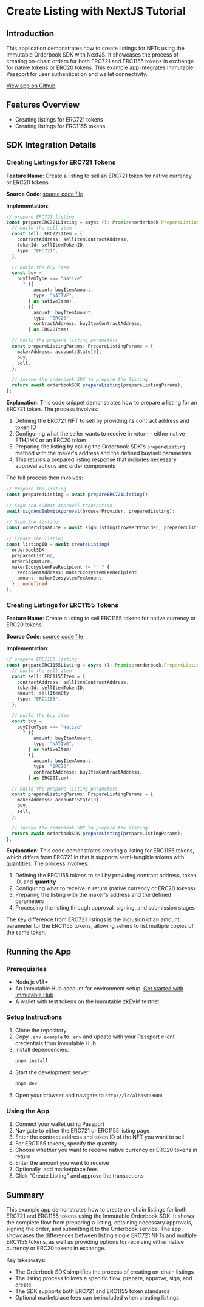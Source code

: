# Create Listing with NextJS Tutorial

## Introduction
This application demonstrates how to create listings for NFTs using the Immutable Orderbook SDK with NextJS. It showcases the process of creating on-chain orders for both ERC721 and ERC1155 tokens in exchange for native tokens or ERC20 tokens. This example app integrates Immutable Passport for user authentication and wallet connectivity.

[View app on Github](https://github.com/immutable/ts-immutable-sdk/tree/main/examples/orderbook/create-listing-with-nextjs)

## Features Overview
- Creating listings for ERC721 tokens
- Creating listings for ERC1155 tokens

## SDK Integration Details

### Creating Listings for ERC721 Tokens
**Feature Name**: Create a listing to sell an ERC721 token for native currency or ERC20 tokens.

**Source Code**: [source code file](https://github.com/immutable/ts-immutable-sdk/blob/main/examples/orderbook/create-listing-with-nextjs/src/app/create-listing-with-erc721/page.tsx)

**Implementation**:
```typescript
// prepare ERC721 listing
const prepareERC721Listing = async (): Promise<orderbook.PrepareListingResponse> => {
  // build the sell item
  const sell: ERC721Item = {
    contractAddress: sellItemContractAddress,
    tokenId: sellItemTokenID,
    type: "ERC721",
  };

  // build the buy item
  const buy =
    buyItemType === "Native"
      ? ({
          amount: buyItemAmount,
          type: "NATIVE",
        } as NativeItem)
      : ({
          amount: buyItemAmount,
          type: "ERC20",
          contractAddress: buyItemContractAddress,
        } as ERC20Item);

  // build the prepare listing parameters
  const prepareListingParams: PrepareListingParams = {
    makerAddress: accountsState[0],
    buy,
    sell,
  };

  // invoke the orderbook SDK to prepare the listing
  return await orderbookSDK.prepareListing(prepareListingParams);
};
```

**Explanation**: 
This code snippet demonstrates how to prepare a listing for an ERC721 token. The process involves:
1. Defining the ERC721 NFT to sell by providing its contract address and token ID
2. Configuring what the seller wants to receive in return - either native ETH/IMX or an ERC20 token
3. Preparing the listing by calling the Orderbook SDK's `prepareListing` method with the maker's address and the defined buy/sell parameters
4. This returns a prepared listing response that includes necessary approval actions and order components

The full process then involves:
```typescript
// Prepare the listing
const preparedListing = await prepareERC721Listing();

// Sign and submit approval transaction
await signAndSubmitApproval(browserProvider, preparedListing);

// Sign the listing
const orderSignature = await signListing(browserProvider, preparedListing);

// Create the listing
const listingID = await createListing(
  orderbookSDK,
  preparedListing,
  orderSignature,
  makerEcosystemFeeRecipient != "" ? {
    recipientAddress: makerEcosystemFeeRecipient,
    amount: makerEcosystemFeeAmount,
  } : undefined
);
```

### Creating Listings for ERC1155 Tokens
**Feature Name**: Create a listing to sell ERC1155 tokens for native currency or ERC20 tokens.

**Source Code**: [source code file](https://github.com/immutable/ts-immutable-sdk/blob/main/examples/orderbook/create-listing-with-nextjs/src/app/create-listing-with-erc1155/page.tsx)

**Implementation**:
```typescript
// prepare ERC1155 listing
const prepareERC1155Listing = async (): Promise<orderbook.PrepareListingResponse> => {
  // build the sell item
  const sell: ERC1155Item = {
    contractAddress: sellItemContractAddress,
    tokenId: sellItemTokenID,
    amount: sellItemQty,
    type: "ERC1155",
  };

  // build the buy item
  const buy =
    buyItemType === "Native"
      ? ({
          amount: buyItemAmount,
          type: "NATIVE",
        } as NativeItem)
      : ({
          amount: buyItemAmount,
          type: "ERC20",
          contractAddress: buyItemContractAddress,
        } as ERC20Item);

  // build the prepare listing parameters
  const prepareListingParams: PrepareListingParams = {
    makerAddress: accountsState[0],
    buy,
    sell,
  };

  // invoke the orderbook SDK to prepare the listing
  return await orderbookSDK.prepareListing(prepareListingParams);
};
```

**Explanation**: 
This code demonstrates creating a listing for ERC1155 tokens, which differs from ERC721 in that it supports semi-fungible tokens with quantities. The process involves:
1. Defining the ERC1155 tokens to sell by providing contract address, token ID, and **quantity**
2. Configuring what to receive in return (native currency or ERC20 tokens)
3. Preparing the listing with the maker's address and the defined parameters
4. Processing the listing through approval, signing, and submission stages

The key difference from ERC721 listings is the inclusion of an amount parameter for the ERC1155 tokens, allowing sellers to list multiple copies of the same token.

## Running the App

### Prerequisites
- Node.js v18+
- An Immutable Hub account for environment setup. [Get started with Immutable Hub](https://hub.immutable.com/)
- A wallet with test tokens on the Immutable zkEVM testnet

### Setup Instructions
1. Clone the repository
2. Copy `.env.example` to `.env` and update with your Passport client credentials from Immutable Hub
3. Install dependencies:
   ```bash
   pnpm install
   ```
4. Start the development server:
   ```bash
   pnpm dev
   ```
5. Open your browser and navigate to `http://localhost:3000`

### Using the App
1. Connect your wallet using Passport
2. Navigate to either the ERC721 or ERC1155 listing page
3. Enter the contract address and token ID of the NFT you want to sell
4. For ERC1155 tokens, specify the quantity
5. Choose whether you want to receive native currency or ERC20 tokens in return
6. Enter the amount you want to receive
7. Optionally, add marketplace fees
8. Click "Create Listing" and approve the transactions

## Summary
This example app demonstrates how to create on-chain listings for both ERC721 and ERC1155 tokens using the Immutable Orderbook SDK. It shows the complete flow from preparing a listing, obtaining necessary approvals, signing the order, and submitting it to the Orderbook service. The app showcases the differences between listing single ERC721 NFTs and multiple ERC1155 tokens, as well as providing options for receiving either native currency or ERC20 tokens in exchange.

Key takeaways:
- The Orderbook SDK simplifies the process of creating on-chain listings
- The listing process follows a specific flow: prepare, approve, sign, and create
- The SDK supports both ERC721 and ERC1155 token standards
- Optional marketplace fees can be included when creating listings 